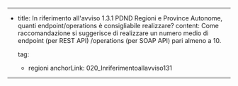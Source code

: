 ---
  - title: In riferimento all'avviso 1.3.1 PDND Regioni e Province Autonome, quanti endpoint/operations è consigliabile realizzare?
    content: Come raccomandazione si suggerisce di realizzare un numero medio di endpoint (per REST API) /operations (per SOAP API) pari almeno a 10.

    tag:
      - regioni
    anchorLink: 020_Inriferimentoallavviso131
---